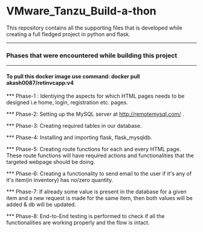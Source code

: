 # VMware_Tanzu_Build-a-thon
This repository contains all the supporting files that is developed while creating a full fledged project in python and flask.

********************************************************************
###    Phases that were encountered while building this project
********************************************************************

#### To pull this docker image use command: docker pull akash0087/retinvcapp:v4


*** Phase-1 : Identiying the aspects for which HTML pages needs to be designed i.e home, login, registration etc. pages.

*** Phase-2: Setting up the MySQL server at http://remotemysql.com/ .

*** Phase-3: Creating required tables in our database.

*** Phase-4: Installing and importing flask, flask_mysqldb.

*** Phase-5: Creating route functions for each and every HTML page. These route functions will have required actions and functionalities that the targeted webpage should be doing.

*** Phase-6: Creating a functionality to send email to the user if it's any of it's item(in inventory) has no/zero quantity.

*** Phase-7: If already some value is present in the database for a given item and a new request is made for the same item, then both values will be added & db will be updated.

*** Phase-8: End-to-End testing is performed to check if all the functionalities are working properly and the flow is intact.
